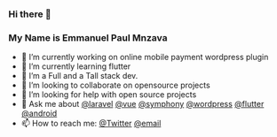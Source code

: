 ### Hi there  👋

<!--
**dbrax/dbrax** is a ✨ _special_ ✨ repository because its `README.md` (this file) appears on your GitHub profile.
-->
### My Name is Emmanuel Paul Mnzava

- 🔭 I’m currently working on online mobile payment wordpress plugin
- 🌱 I’m currently learning flutter
-  🌱 I’m a Full and a Tall stack dev.
- 👯 I’m looking to collaborate on opensource projects
- 🤔 I’m looking for help with open source projects
- 💬 Ask me about [@laravel](https://laravel.com/) [@vue](https://vuejs.org/) [@symphony](https://symfony.com/) [@wordpress](https://wordpress.org/) [@flutter](https://flutter.dev/) [@android](https://www.android.com/)
- 📫 How to reach me:  [@Twitter](https://twitter.com/epmnzava)  [@email](http://mailto:epmnzava@gmail.com) 



